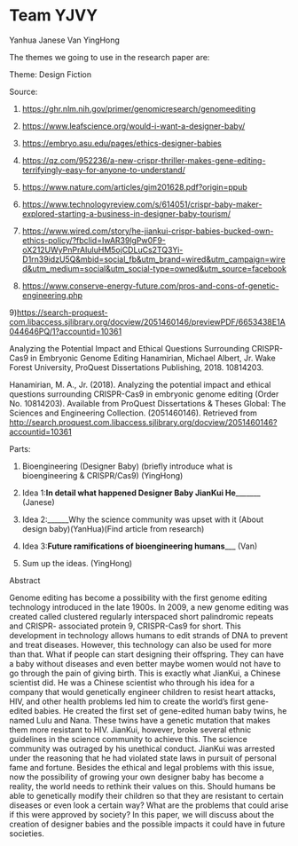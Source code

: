 Team YJVY
=====
Yanhua
Janese
Van
YingHong

The themes we going to use in the research paper are:

Theme: Design Fiction 



Source: 

1) https://ghr.nlm.nih.gov/primer/genomicresearch/genomeediting

2) https://www.leafscience.org/would-i-want-a-designer-baby/

3) https://embryo.asu.edu/pages/ethics-designer-babies

4) https://qz.com/952236/a-new-crispr-thriller-makes-gene-editing-terrifyingly-easy-for-anyone-to-understand/

5) https://www.nature.com/articles/gim201628.pdf?origin=ppub

6) https://www.technologyreview.com/s/614051/crispr-baby-maker-explored-starting-a-business-in-designer-baby-tourism/

7) https://www.wired.com/story/he-jiankui-crispr-babies-bucked-own-ethics-policy/?fbclid=IwAR39lgPw0F9-oX212UWyPnPrAIuluHM5ojCDLuCs2TQ3Yi-D1rn39idzU5Q&mbid=social_fb&utm_brand=wired&utm_campaign=wired&utm_medium=social&utm_social-type=owned&utm_source=facebook

8) https://www.conserve-energy-future.com/pros-and-cons-of-genetic-engineering.php

9)https://search-proquest-com.libaccess.sjlibrary.org/docview/2051460146/previewPDF/6653438E1A044646PQ/1?accountid=10361

Analyzing the Potential Impact and Ethical Questions Surrounding CRISPR-Cas9 in Embryonic Genome Editing
Hanamirian, Michael Albert, Jr. Wake Forest University, ProQuest Dissertations Publishing, 2018. 10814203.

Hanamirian, M. A., Jr. (2018). Analyzing the potential impact and ethical questions surrounding CRISPR-Cas9 in embryonic genome editing (Order No. 10814203). Available from ProQuest Dissertations & Theses Global: The Sciences and Engineering Collection. (2051460146). Retrieved from http://search.proquest.com.libaccess.sjlibrary.org/docview/2051460146?accountid=10361


Parts:

1) Bioengineering (Designer Baby) (briefly introduce what is bioengineering & CRISPR/Cas9) (YingHong)

2) Idea 1:____In detail what happened Designer Baby JianKui He___________ (Janese)

3) Idea 2:______Why the science community was upset with it (About design baby)(YanHua)(Find article from research)

4) Idea 3:______Future ramifications of bioengineering humans_________ (Van)

5) Sum up the ideas.  (YingHong)


Abstract

Genome editing has become a possibility with the first genome editing technology introduced in the late 1900s. In 2009, a new genome editing was created called clustered regularly interspaced short palindromic repeats and CRISPR- associated protein 9, CRISPR-Cas9 for short. This development in technology allows humans to edit strands of DNA to prevent and treat diseases. However, this technology can also be used for more than that. What if people can start designing their offspring. They can have a baby without diseases and even better maybe women would not have to go through the pain of giving birth. This is exactly what JianKui, a Chinese scientist did. He was a Chinese scientist who through his idea for a company that would genetically engineer children to resist heart attacks, HIV, and other health problems led him to create the world’s first gene-edited babies. He created the first set of gene-edited human baby twins, he named Lulu and Nana. These twins have a genetic mutation that makes them more resistant to HIV. JianKui, however, broke several ethnic guidelines in the science community to achieve this. The science community was outraged by his unethical conduct. JianKui was arrested under the reasoning that he had violated state laws in pursuit of personal fame and fortune. Besides the ethical and legal problems with this issue, now the possibility of growing your own designer baby has become a reality, the world needs to rethink their values on this. Should humans be able to genetically modify their children so that they are resistant to certain diseases or even look a certain way? What are the problems that could arise if this were approved by society? In this paper, we will discuss about the creation of designer babies and the possible impacts it could have in future societies.


